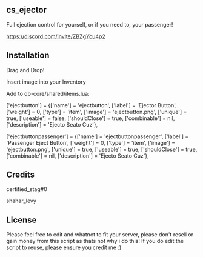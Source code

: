 ## cs_ejector
Full ejection control for yourself, or if you need to, your passenger!

https://discord.com/invite/ZBZgYcu4p2

## Installation
Drag and Drop!

Insert image into your Inventory

Add to qb-core/shared/items.lua:

 ['ejectbutton']                       = {['name'] = 'ejectbutton',                         ['label'] = 'Ejector Button',              ['weight'] = 0,        ['type'] = 'item',         ['image'] = 'ejectbutton.png',               ['unique'] = true,         ['useable'] = false,      ['shouldClose'] = true,      ['combinable'] = nil,   ['description'] = 'Ejecto Seato Cuz'},

 ['ejectbuttonpassenger']            = {['name'] = 'ejectbuttonpassenger',              ['label'] = 'Passenger Eject Button',    ['weight'] = 0,            ['type'] = 'item',         ['image'] = 'ejectbutton.png',             ['unique'] = true,          ['useable'] = true,     ['shouldClose'] = true,      ['combinable'] = nil,   ['description'] = 'Ejecto Seato Cuz'},
 
## Credits
certified_stag#0

shahar_levy

## License
Please feel free to edit and whatnot to fit your server, please don't resell or gain money from this script as thats not why i do this!
If you do edit the script to reuse, please ensure you credit me :)
